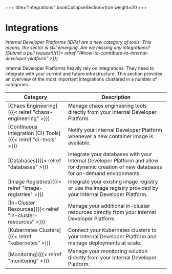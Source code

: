 +++
title="Integrations"
bookCollapseSection=true
weight=20
+++

# Integrations

_Internal Developer Platforms (IDPs) are a new category of tools. This means, the sector is still emerging. Are we missing any integrations? [Submit a pull request!]({{< relref "/#how-to-contribute-to-internal-developer-platform" >}})_

Internal Developer Platforms heavily rely on integrations. They need to integrate with your current and future infrastructure. This section provides an overview of the most important integrations clustered in a number of categories.

**Category** | **Description**
--- | ---
[Chaos Engineering]({{< relref "chaos-engineering" >}}) | Manage chaos engineering tools directly from your Internal Developer Platform.
[Continuous Integration (CI) Tools]({{< relref "ci-tools" >}}) | Notify your Internal Developer Platform whenever a new container image is available.
[Databases]({{< relref "databases" >}}) | Integrate your databases with your Internal Developer Platform and allow for dynamic creation of new databases for on-demand environments.
[Image Registries]({{< relref "image-registries" >}}) | Integrate your existing image registry or use the image registry provided by your Internal Developer Platform.
[In-Cluster Resources]({{< relref "in-cluster-resources" >}}) | Manage your additional in-cluster resources directly from your Internal Developer Platform.
[Kubernetes Clusters]({{< relref "kubernetes" >}}) | Connect your Kubernetes clusters to your Internal Developer Platform and manage deployments at scale.
[Monitoring]({{< relref "monitoring" >}}) | Manage your monitoring solution directly from your Internal Developer Platform.
